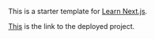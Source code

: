 This is a starter template for [Learn Next.js](https://nextjs.org/learn).

[This](https://test-nextjs-blog-seven.vercel.app/) is the link to the deployed project.
